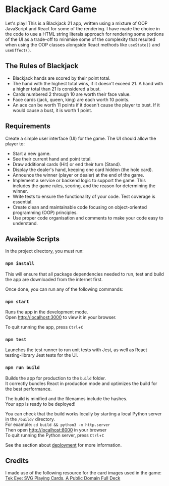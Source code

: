 # Blackjack Card Game

Let's play! This is a Blackjack 21 app, written using a mixture of OOP JavaScript and React for some of the rendering. I have made the choice in the code to use a HTML string literals approach for rendering some portions of the UI as a trade-off to minimise some of the complexity that resulted when using the OOP classes alongside React methods like `useState()` and `useEffect()`.

## The Rules of Blackjack

- Blackjack hands are scored by their point total.
- The hand with the highest total wins, if it doesn't exceed 21. A hand with a higher total than 21 is considered a bust.
- Cards numbered 2 through 10 are worth their face value.
- Face cards (jack, queen, king) are each worth 10 points.
- An ace can be worth 11 points if it doesn't cause the player to bust. If it would cause a bust, it is worth 1 point.

## Requirements

Create a simple user interface (UI) for the game. The UI should allow the player to:

- Start a new game.
- See their current hand and point total.
- Draw additional cards (Hit) or end their turn (Stand).
- Display the dealer's hand, keeping one card hidden (the hole card).
- Announce the winner (player or dealer) at the end of the game.
- Implement a service or backend logic to support the game. This includes the game rules, scoring, and the reason for determining the winner.
- Write tests to ensure the functionality of your code. Test coverage is essential.
- Create clean and maintainable code focusing on object-oriented programming (OOP) principles.
- Use proper code organisation and comments to make your code easy to understand.

## Available Scripts

In the project directory, you must run:

### `npm install`

This will ensure that all package dependencies needed to run, test and build the app are downloaded from the internet first.

Once done, you can run any of the following commands:

### `npm start`

Runs the app in the development mode.\
Open [http://localhost:3000](http://localhost:3000) to view it in your browser.

To quit running the app, press `Ctrl`+`C`

### `npm test`

Launches the test runner to run unit tests with Jest, as well as React testing-library Jest tests for the UI. 

### `npm run build`

Builds the app for production to the `build` folder.\
It correctly bundles React in production mode and optimizes the build for the best performance.

The build is minified and the filenames include the hashes.\
Your app is ready to be deployed!

You can check that the build works locally by starting a local Python server in the `/build/` directory.\
For example: `cd build && python3 -m http.server`\
Then open [http://localhost:8000](http://localhost:8000) in your browser\
To quit running the Python server, press `Ctrl`+`C`

See the section about [deployment](https://facebook.github.io/create-react-app/docs/deployment) for more information.

## Credits

I made use of the following resource for the card images used in the game: [Tek Eye: SVG Playing Cards, A Public Domain Full Deck](https://tekeye.uk/playing_cards/svg-playing-cards)
